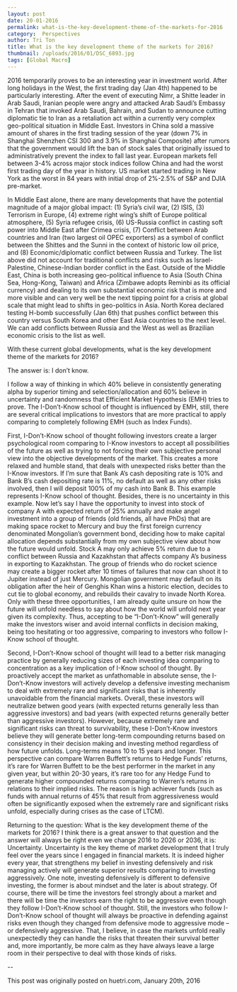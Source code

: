 ```yaml
---
layout: post
date: 20-01-2016
permalink: what-is-the-key-development-theme-of-the-markets-for-2016
category:  Perspectives
author: Tri Ton
title: What is the key development theme of the markets for 2016?
thumbnail: /uploads/2016/01/DSC_6893.jpg
tags: [Global Macro]
---
```


2016 temporarily proves to be an interesting year in investment world.  After long holidays in the West, the first trading day (Jan 4th) happened to be particularly interesting.  After the event of executing Nimr, a Shitte leader in Arab Saudi, Iranian people were angry and attacked Arab Saudi’s Embassy in Tehran that invoked Arab Saudi, Bahrain, and Sudan to announce cutting diplomatic tie to Iran as a retaliation act within a currently very complex geo-political situation in Middle East.  Investors in China sold a massive amount of shares in the first trading session of the year (down 7% in Shanghai Shenzhen CSI 300 and 3.9% in Shanghai Composite) after rumors that the government would lift the ban of stock sales that originally issued to administratively prevent the index to fall last year.  European markets fell between 3-4% across major stock indices follow China and had the worst first trading day of the year in history.  US market started trading in New York as the worst in 84 years with initial drop of 2%-2.5% of S&P and DJIA pre-market.

In Middle East alone, there are many developments that have the potential magnitude of a major global impact: (1) Syria’s civil war, (2) ISIS, (3) Terrorism in Europe, (4) extreme right wing’s shift of Europe political atmosphere, (5) Syria refugee crisis, (6) US-Russia conflict in casting soft power into Middle East after Crimea crisis, (7) Conflict between Arab countries and Iran (two largest oil OPEC exporters) as a symbol of conflict between the Shittes and the Sunni in the context of historic low oil price, and (8) Economic/diplomatic conflict between Russia and Turkey.  The list above did not account for traditional conflicts and risks such as Israel-Palestine, Chinese-Indian border conflict in the East.  Outside of the Middle East, China is both increasing geo-political influence to Asia (South China Sea, Hong-Kong, Taiwan) and Africa (Zimbawe adopts Reminbi as its official currency) and dealing to its own substantial economic risk that is more and more visible and can very well be the next tipping point for a crisis at global scale that might lead to shifts in geo-politics in Asia.  North Korea declared testing H-bomb successfully (Jan 6th) that pushes conflict between this country versus South Korea and other East Asia countries to the next level.  We can add conflicts between Russia and the West as well as Brazilian economic crisis to the list as well.

With these current global developments, what is the key development theme of the markets for 2016?

The answer is: I don’t know.

I follow a way of thinking in which 40% believe in consistently generating alpha by superior timing and selection/allocation and 60% believe in uncertainty and randomness that Efficient Market Hypothesis (EMH) tries to prove.  The I-Don’t-Know school of thought is influenced by EMH, still, there are several critical implications to investors that are more practical to apply comparing to completely following EMH (such as Index Funds).

First, I-Don’t-Know school of thought following investors create a larger psychological room comparing to I-Know investors to accept all possibilities of the future as well as trying to not forcing their own subjective personal view into the objective developments of the market.  This creates a more relaxed and humble stand, that deals with unexpected risks better than the I-Know investors.  If I’m sure that Bank A’s cash depositing rate is 10% and Bank B’s cash depositing rate is 11%, no default as well as any other risks involved, then I will deposit 100% of my cash into Bank B.  This example represents I-Know school of thought.  Besides, there is no uncertainty in this example.  Now let’s say I have the opportunity to invest into stock of company A with expected return of 25% annually and make angel investment into a group of friends (old friends, all have PhDs) that are making space rocket to Mercury and buy the first foreign currency denominated Mongolian’s government bond, deciding how to make capital allocation depends substantially from my own subjective view about how the future would unfold.  Stock A may only achieve 5% return due to a conflict between Russia and Kazakhstan that affects company A’s business in exporting to Kazakhstan.  The group of friends who do rocket science may create a bigger rocket after 10 times of failures that now can shoot it to Jupiter instead of just Mercury.  Mongolian government may default on its obligation after the heir of Genghis Khan wins a historic election, decides to cut tie to global economy, and rebuilds their cavalry to invade North Korea.  Only with these three opportunities, I am already quite unsure on how the future will unfold needless to say about how the world will unfold next year given its complexity.  Thus, accepting to be “I-Don’t-Know” will generally make the investors wiser and avoid internal conflicts in decision making, being too hesitating or too aggressive, comparing to investors who follow I-Know school of thought.

Second, I-Don’t-Know school of thought will lead to a better risk managing practice by generally reducing sizes of each investing idea comparing to concentration as a key implication of I-Know school of thought.  By proactively accept the market as unfathomable in absolute sense, the I-Don’t-Know investors will actively develop a defensive investing mechanism to deal with extremely rare and significant risks that is inherently unavoidable from the financial markets.  Overall, these investors will neutralize betwen good years (with expected returns generally less than aggressive investors) and bad years (with expected returns generally better than aggressive investors).  However, because extremely rare and significant risks can threat to survivability, these I-Don’t-Know investors believe they will generate better long-term compounding returns based on consistency in their decision making and investing method regardless of how future unfolds.  Long-terms means 10 to 15 years and longer.  This perspective can compare Warren Buffett’s returns to Hedge Funds’ returns, it’s rare for Warren Buffett to be the best performer in the market in any given year, but within 20-30 years, it’s rare too for any Hedge Fund to generate higher compounded returns comparing to Warren’s returns in relations to their implied risks.  The reason is high achiever funds (such as funds with annual returns of 45% that result from aggressiveness would often be significantly exposed when the extremely rare and significant risks unfold, especially during crises as the case of LTCM).

Returning to the question: What is the key development theme of the markets for 2016?  I think there is a great answer to that question and the answer will always be right even we change 2016 to 2026 or 2036, it is: Uncertainty.  Uncertainty is the key theme of market development that I truly feel over the years since I engaged in financial markets.  It is indeed higher every year, that strengthens my belief in investing defensively and risk managing actively will generate superior results comparing to investing aggressively.  One note, investing defensively is different to defensive investing, the former is about mindset and the later is about strategy.  Of course, there will be time the investors feel strongly about a market and there will be time the investors earn the right to be aggressive even though they follow I-Don’t-Know school of thought.  Still, the investors who follow I-Don’t-Know school of thought will always be proactive in defending against risks even though they changed from defensive mode to aggressive mode – or defensively aggressive.  That, I believe, in case the markets unfold really unexpectedly they can handle the risks that threaten their survival better and, more importantly, be more calm as they have always leave a large room in their perspective to deal with those kinds of risks.

--

This post was originally posted on huetri.com, January 20th, 2016
